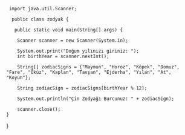     import java.util.Scanner;

      public class zodyak {

       public static void main(String[] args) {

        Scanner scanner = new Scanner(System.in);

        System.out.print("Doğum yılınızı giriniz: ");
        int birthYear = scanner.nextInt();

        String[] zodiacSigns = {"Maymun", "Horoz", "Köpek", "Domuz", "Fare", "Öküz", "Kaplan", "Tavşan", "Ejderha", "Yılan", "At", "Koyun"};

        String zodiacSign = zodiacSigns[birthYear % 12];

        System.out.println("Çin Zodyağı Burcunuz: " + zodiacSign);

        scanner.close();
    }
}
